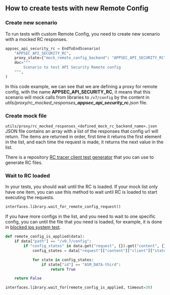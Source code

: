 ## How to create tests with new Remote Config

### Create new scenario

To run tests with custom Remote Config, you need to create new scenario with a mocked RC responses.

```python
appsec_api_security_rc = EndToEndScenario(
    "APPSEC_API_SECURITY_RC",
    proxy_state={"mock_remote_config_backend": "APPSEC_API_SECURITY_RC"},
    doc="""
        Scenario to test API Security Remote config
    """,
)
```
In this code example, we can see that we are defining a proxy for remote config, with the name **APPSEC_API_SECURITY_RC**, 
it means that this scenario will mock calls from libraries to `/v7/config` by the content in *utils/proxy/rc_mocked_responses_**appsec_api_security_rc**.json* file.

### Create mock file

`utils/proxy/rc_mocked_responses_<defined_mock_rc_backend_name>.json` JSON file contains an array with a list of the responses that config url will return. The items are returned in order, first time it returns the first element in the list, and each time the request is made, it returns the next value in the list.

There is a repository [RC tracer client test generator](https://github.com/DataDog/rc-tracer-client-test-generator) that you can use to generate RC files. 

### Wait to RC loaded

In your tests, you should wait until the RC is loaded. If your mock list only have one item, you can use this method to wait until RC is loaded to start executing the requests.

```python
interfaces.library.wait_for_remote_config_request()
```

If you have more configs in the list, and you need to wait to one specific config, you can until the file that you need is loaded, for example, it is done in [blocked ips system test](https://github.com/DataDog/system-tests/blob/72f8b47d014977fb4cd63c64bb1f8340e01dec05/tests/appsec/test_ip_blocking_full_denylist.py#L56-L68).

```python
def remote_config_is_applied(data):
    if data["path"] == "/v0.7/config":
        if "config_states" in data.get("request", {}).get("content", {}).get("client", {}).get("state", {}):
            config_states = data["request"]["content"]["client"]["state"]["config_states"]

            for state in config_states:
                if state["id"] == "ASM_DATA-third":
                    return True

    return False

interfaces.library.wait_for(remote_config_is_applied, timeout=30)
```
